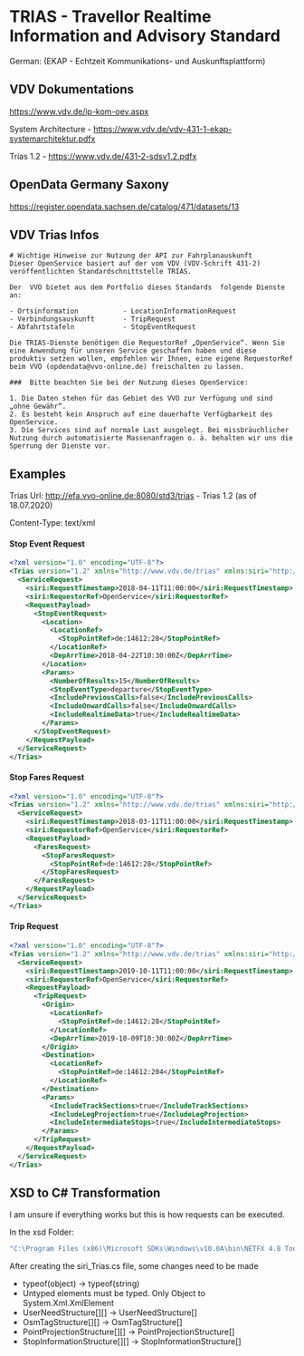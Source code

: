 ﻿# TRIAS - Travellor Realtime Information and Advisory Standard 
German: (EKAP - Echtzeit Kommunikations- und Auskunftsplattform)


## VDV Dokumentations
https://www.vdv.de/ip-kom-oev.aspx

System Architecture - https://www.vdv.de/vdv-431-1-ekap-systemarchitektur.pdfx

Trias 1.2 - https://www.vdv.de/431-2-sdsv1.2.pdfx

## OpenData Germany Saxony
https://register.opendata.sachsen.de/catalog/471/datasets/13

## VDV Trias Infos

```
# Wichtige Hinweise zur Nutzung der API zur Fahrplanauskunft
Dieser OpenService basiert auf der vom VDV (VDV-Schrift 431-2) veröffentlichten Standardschnittstelle TRIAS. 

Der  VVO bietet aus dem Portfolio dieses Standards  folgende Dienste an:

- Ortsinformation 		    - LocationInformationRequest 
- Verbindungsauskunft 		- TripRequest 
- Abfahrtstafeln 			- StopEventRequest

Die TRIAS-Dienste benötigen die RequestorRef „OpenService“. Wenn Sie eine Anwendung für unseren Service geschaffen haben und diese produktiv setzen wollen, empfehlen wir Ihnen, eine eigene RequestorRef beim VVO (opdendata@vvo-online.de) freischalten zu lassen. 

###  Bitte beachten Sie bei der Nutzung dieses OpenService:

1. Die Daten stehen für das Gebiet des VVO zur Verfügung und sind „ohne Gewähr“.
2. Es besteht kein Anspruch auf eine dauerhafte Verfügbarkeit des OpenService.
3. Die Services sind auf normale Last ausgelegt. Bei missbräuchlicher Nutzung durch automatisierte Massenanfragen o. ä. behalten wir uns die Sperrung der Dienste vor. 
```

## Examples

Trias Url: http://efa.vvo-online.de:8080/std3/trias - Trias 1.2 (as of 18.07.2020)

Content-Type: text/xml

#### Stop Event Request
```xml
<?xml version="1.0" encoding="UTF-8"?>
<Trias version="1.2" xmlns="http://www.vdv.de/trias" xmlns:siri="http://www.siri.org.uk/siri" xmlns:xsi="http://www.w3.org/2001/XMLSchema-instance" xsi:schemaLocation="http://www.vdv.de/trias ../../trias-xsd-v1.2/Trias.xsd">
  <ServiceRequest>
    <siri:RequestTimestamp>2018-04-11T11:00:00</siri:RequestTimestamp>
    <siri:RequestorRef>OpenService</siri:RequestorRef>
    <RequestPayload>
      <StopEventRequest>
        <Location>
          <LocationRef>
            <StopPointRef>de:14612:28</StopPointRef>
          </LocationRef>
          <DepArrTime>2018-04-22T10:30:00Z</DepArrTime>
        </Location>
        <Params>
          <NumberOfResults>15</NumberOfResults>
          <StopEventType>departure</StopEventType>
          <IncludePreviousCalls>false</IncludePreviousCalls>
          <IncludeOnwardCalls>false</IncludeOnwardCalls>
          <IncludeRealtimeData>true</IncludeRealtimeData>
        </Params>
      </StopEventRequest>
    </RequestPayload>
  </ServiceRequest>
</Trias>
```

#### Stop Fares Request 
```xml
<?xml version="1.0" encoding="UTF-8"?>
<Trias version="1.2" xmlns="http://www.vdv.de/trias" xmlns:siri="http://www.siri.org.uk/siri" xmlns:xsi="http://www.w3.org/2001/XMLSchema-instance" xsi:schemaLocation="http://www.vdv.de/trias ../../trias-xsd-v1.2/Trias.xsd">
  <ServiceRequest>
    <siri:RequestTimestamp>2018-03-11T11:00:00</siri:RequestTimestamp>
    <siri:RequestorRef>OpenService</siri:RequestorRef>
    <RequestPayload>
      <FaresRequest>
        <StopFaresRequest>
          <StopPointRef>de:14612:28</StopPointRef>
        </StopFaresRequest>
      </FaresRequest>
    </RequestPayload>
  </ServiceRequest>
</Trias>
```

#### Trip Request 
```xml
<?xml version="1.0" encoding="UTF-8"?>
<Trias version="1.2" xmlns="http://www.vdv.de/trias" xmlns:siri="http://www.siri.org.uk/siri" xmlns:xsi="http://www.w3.org/2001/XMLSchema-instance">
  <ServiceRequest>
    <siri:RequestTimestamp>2019-10-11T11:00:00</siri:RequestTimestamp>
    <siri:RequestorRef>OpenService</siri:RequestorRef>
    <RequestPayload>
      <TripRequest>
        <Origin>
          <LocationRef>
            <StopPointRef>de:14612:28</StopPointRef>
          </LocationRef>
          <DepArrTime>2019-10-09T10:30:00Z</DepArrTime>
        </Origin>
        <Destination>
          <LocationRef>
            <StopPointRef>de:14612:204</StopPointRef>
          </LocationRef>
        </Destination>
        <Params>
          <IncludeTrackSections>true</IncludeTrackSections>
          <IncludeLegProjection>true</IncludeLegProjection>
          <IncludeIntermediateStops>true</IncludeIntermediateStops>
        </Params>
      </TripRequest>
    </RequestPayload>
  </ServiceRequest>
</Trias>
```

## XSD to C# Transformation
I am unsure if everything works but this is how requests can be executed.

In the xsd Folder:
```bash
"C:\Program Files (x86)\Microsoft SDKs\Windows\v10.0A\bin\NETFX 4.8 Tools\xsd.exe" siri-1.4/datex2/DATEXIISchema_1_0_1_0.xsd siri-1.4/acsb/acsb_all-v0.3.xsd siri-1.4/ifopt/ifopt_allStopPlace-v0.3.xsd siri-1.4/siri.xsd Trias.xsd /c /n:vdo.trias /f /o:../ /l:CS /order
````
After creating the siri_Trias.cs file, some changes need to be made

- typeof(object) -> typeof(string)
- Untyped elements must be typed. Only Object to System.Xml.XmlElement 
- UserNeedStructure[][] -> UserNeedStructure[]
- OsmTagStructure[][] -> OsmTagStructure[]
- PointProjectionStructure[][] -> PointProjectionStructure[]
- StopInformationStructure[][] -> StopInformationStructure[]

